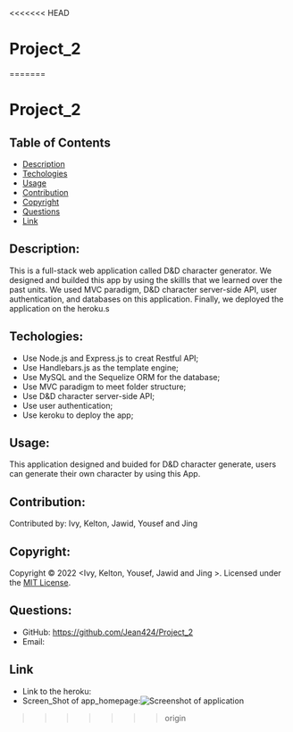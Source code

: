 <<<<<<< HEAD
# Project_2
=======
# Project_2
## Table of Contents
- [Description](#description)
- [Techologies](#techologies)
- [Usage](#usage)
- [Contribution](#contribution)
- [Copyright](#copyright)
- [Questions](#questions)
- [Link](#link)

## Description:
 This is a full-stack web application called D&D character generator. We designed and builded this app by using the skillls that we learned over the past units. We used MVC paradigm, D&D character server-side API, user authentication, and databases on this application. Finally, we deployed the application on the heroku.s

## Techologies:
- Use Node.js and Express.js to creat Restful API;
- Use Handlebars.js as the template engine;
- Use MySQL and the Sequelize ORM for the database;
- Use MVC paradigm to meet folder structure;
- Use D&D character server-side API;
- Use user authentication;
- Use keroku to deploy the app;

## Usage:
This application designed and buided for D&D character generate, users can generate their own character by using this App.

## Contribution:
Contributed by: Ivy, Kelton, Jawid, Yousef and Jing

## Copyright:
Copyright © 2022 <Ivy, Kelton, Yousef, Jawid and Jing >. 
Licensed under the [MIT License](LICENSE).

## Questions:

- GitHub: https://github.com/Jean424/Project_2
- Email: 

## Link
- Link to the heroku: 
- Screen_Shot of app_homepage:![Screenshot of application]()
>>>>>>> origin
